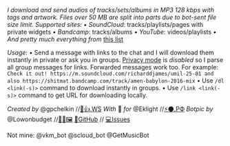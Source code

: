 *I download and send audios of tracks/sets/albums in MP3 128 kbps with tags and artwork. Files over 50 MB are split into parts due to bot-sent file size limit. Supported sites:*
*• SoundCloud*: tracks/playlists/pages with private widgets
*• Bandcamp*: tracks/albums
*• YouTube*: videos/playlists
*• And pretty much everything from* [this list](https://rg3.github.io/youtube-dl/supportedsites.html)

*Usage:*
• Send a message with links to the chat and I will download them instantly in private or ask you in groups. [Privacy mode](https://core.telegram.org/bots#privacy-mode) is _disabled_ so I parse all group messages for links. Forwarded messages work too. For example:
`Check it out! https://m.soundcloud.com/richarddjames/umil-25-01 and also https://shitmat.bandcamp.com/track/amen-babylon-2016-mix`
• Use `/dl <link(-s)>` command to download instantly in groups.
• Use `/link <link(-s)>` command to get URL for downloading locally.

*Created by* @gpchelkin //[🐝👍.WS](http://xn--lo8h6c.ws/)
*With* 🖤 *for* @Eklight //[⚡⚫.РФ](http://Электрокружок.РФ)
*Botpic by* @Lowonbudget //[👩‍🎨🖼️](https://www.behance.net/lowonbudget)
[🌟GitHub](https://github.com/gpchelkin/scdlbot) // [💻Issues](https://github.com/gpchelkin/scdlbot/issues)

Not mine: @vkm\_bot @scloud\_bot @GetMusicBot
